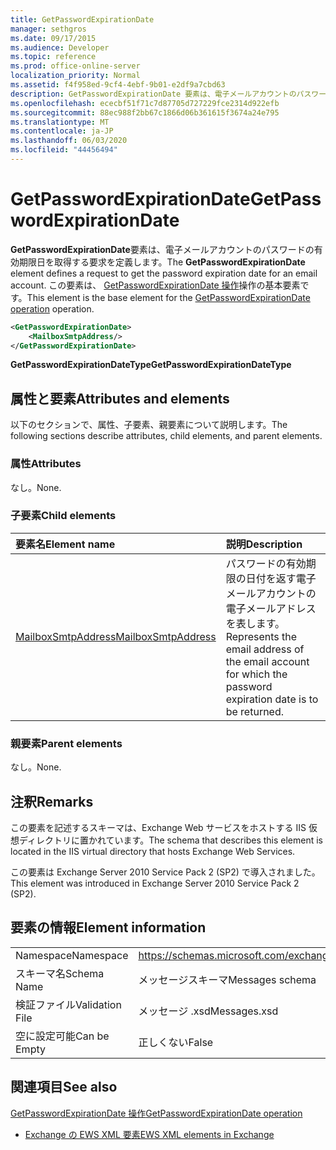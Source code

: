 ```yaml
---
title: GetPasswordExpirationDate
manager: sethgros
ms.date: 09/17/2015
ms.audience: Developer
ms.topic: reference
ms.prod: office-online-server
localization_priority: Normal
ms.assetid: f4f958ed-9cf4-4ebf-9b01-e2df9a7cbd63
description: GetPasswordExpirationDate 要素は、電子メールアカウントのパスワードの有効期限日を取得する要求を定義します。 この要素は、GetPasswordExpirationDate 操作操作の基本要素です。
ms.openlocfilehash: ececbf51f71c7d87705d727229fce2314d922efb
ms.sourcegitcommit: 88ec988f2bb67c1866d06b361615f3674a24e795
ms.translationtype: MT
ms.contentlocale: ja-JP
ms.lasthandoff: 06/03/2020
ms.locfileid: "44456494"
---
```

# <a name="getpasswordexpirationdate"></a><span data-ttu-id="64ffe-104">GetPasswordExpirationDate</span><span class="sxs-lookup"><span data-stu-id="64ffe-104">GetPasswordExpirationDate</span></span>

<span data-ttu-id="64ffe-105">**GetPasswordExpirationDate**要素は、電子メールアカウントのパスワードの有効期限日を取得する要求を定義します。</span><span class="sxs-lookup"><span data-stu-id="64ffe-105">The **GetPasswordExpirationDate** element defines a request to get the password expiration date for an email account.</span></span> <span data-ttu-id="64ffe-106">この要素は、 [GetPasswordExpirationDate 操作](getpasswordexpirationdate-operation.md)操作の基本要素です。</span><span class="sxs-lookup"><span data-stu-id="64ffe-106">This element is the base element for the [GetPasswordExpirationDate operation](getpasswordexpirationdate-operation.md) operation.</span></span> 
  
```XML
<GetPasswordExpirationDate>
    <MailboxSmtpAddress/>
</GetPasswordExpirationDate>
```

 <span data-ttu-id="64ffe-107">**GetPasswordExpirationDateType**</span><span class="sxs-lookup"><span data-stu-id="64ffe-107">**GetPasswordExpirationDateType**</span></span>
## <a name="attributes-and-elements"></a><span data-ttu-id="64ffe-108">属性と要素</span><span class="sxs-lookup"><span data-stu-id="64ffe-108">Attributes and elements</span></span>

<span data-ttu-id="64ffe-109">以下のセクションで、属性、子要素、親要素について説明します。</span><span class="sxs-lookup"><span data-stu-id="64ffe-109">The following sections describe attributes, child elements, and parent elements.</span></span>
  
### <a name="attributes"></a><span data-ttu-id="64ffe-110">属性</span><span class="sxs-lookup"><span data-stu-id="64ffe-110">Attributes</span></span>

<span data-ttu-id="64ffe-111">なし。</span><span class="sxs-lookup"><span data-stu-id="64ffe-111">None.</span></span>
  
### <a name="child-elements"></a><span data-ttu-id="64ffe-112">子要素</span><span class="sxs-lookup"><span data-stu-id="64ffe-112">Child elements</span></span>

|<span data-ttu-id="64ffe-113">**要素名**</span><span class="sxs-lookup"><span data-stu-id="64ffe-113">**Element name**</span></span>|<span data-ttu-id="64ffe-114">**説明**</span><span class="sxs-lookup"><span data-stu-id="64ffe-114">**Description**</span></span>|
|:-----|:-----|
|[<span data-ttu-id="64ffe-115">MailboxSmtpAddress</span><span class="sxs-lookup"><span data-stu-id="64ffe-115">MailboxSmtpAddress</span></span>](mailboxsmtpaddress.md) <br/> |<span data-ttu-id="64ffe-116">パスワードの有効期限の日付を返す電子メールアカウントの電子メールアドレスを表します。</span><span class="sxs-lookup"><span data-stu-id="64ffe-116">Represents the email address of the email account for which the password expiration date is to be returned.</span></span>  <br/> |
   
### <a name="parent-elements"></a><span data-ttu-id="64ffe-117">親要素</span><span class="sxs-lookup"><span data-stu-id="64ffe-117">Parent elements</span></span>

<span data-ttu-id="64ffe-118">なし。</span><span class="sxs-lookup"><span data-stu-id="64ffe-118">None.</span></span>
  
## <a name="remarks"></a><span data-ttu-id="64ffe-119">注釈</span><span class="sxs-lookup"><span data-stu-id="64ffe-119">Remarks</span></span>

<span data-ttu-id="64ffe-120">この要素を記述するスキーマは、Exchange Web サービスをホストする IIS 仮想ディレクトリに置かれています。</span><span class="sxs-lookup"><span data-stu-id="64ffe-120">The schema that describes this element is located in the IIS virtual directory that hosts Exchange Web Services.</span></span>
  
<span data-ttu-id="64ffe-121">この要素は Exchange Server 2010 Service Pack 2 (SP2) で導入されました。</span><span class="sxs-lookup"><span data-stu-id="64ffe-121">This element was introduced in Exchange Server 2010 Service Pack 2 (SP2).</span></span>
  
## <a name="element-information"></a><span data-ttu-id="64ffe-122">要素の情報</span><span class="sxs-lookup"><span data-stu-id="64ffe-122">Element information</span></span>

|||
|:-----|:-----|
|<span data-ttu-id="64ffe-123">Namespace</span><span class="sxs-lookup"><span data-stu-id="64ffe-123">Namespace</span></span>  <br/> |https://schemas.microsoft.com/exchange/services/2006/messages  <br/> |
|<span data-ttu-id="64ffe-124">スキーマ名</span><span class="sxs-lookup"><span data-stu-id="64ffe-124">Schema Name</span></span>  <br/> |<span data-ttu-id="64ffe-125">メッセージスキーマ</span><span class="sxs-lookup"><span data-stu-id="64ffe-125">Messages schema</span></span>  <br/> |
|<span data-ttu-id="64ffe-126">検証ファイル</span><span class="sxs-lookup"><span data-stu-id="64ffe-126">Validation File</span></span>  <br/> |<span data-ttu-id="64ffe-127">メッセージ .xsd</span><span class="sxs-lookup"><span data-stu-id="64ffe-127">Messages.xsd</span></span>  <br/> |
|<span data-ttu-id="64ffe-128">空に設定可能</span><span class="sxs-lookup"><span data-stu-id="64ffe-128">Can be Empty</span></span>  <br/> |<span data-ttu-id="64ffe-129">正しくない</span><span class="sxs-lookup"><span data-stu-id="64ffe-129">False</span></span>  <br/> |
   
## <a name="see-also"></a><span data-ttu-id="64ffe-130">関連項目</span><span class="sxs-lookup"><span data-stu-id="64ffe-130">See also</span></span>



[<span data-ttu-id="64ffe-131">GetPasswordExpirationDate 操作</span><span class="sxs-lookup"><span data-stu-id="64ffe-131">GetPasswordExpirationDate operation</span></span>](getpasswordexpirationdate-operation.md)


- [<span data-ttu-id="64ffe-132">Exchange の EWS XML 要素</span><span class="sxs-lookup"><span data-stu-id="64ffe-132">EWS XML elements in Exchange</span></span>](ews-xml-elements-in-exchange.md)

